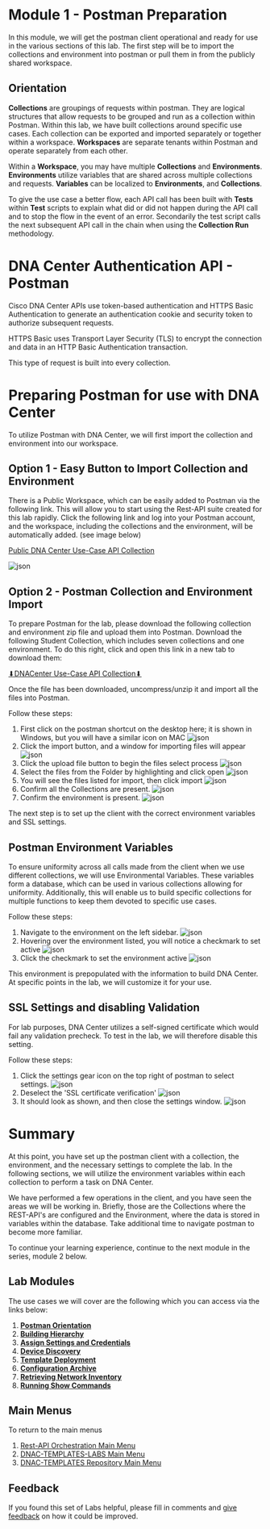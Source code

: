 
# Module 1 - Postman Preparation
In this module, we will get the postman client operational and ready for use in the various sections of this lab. The first step will be to import the collections and environment into postman or pull them in from the publicly shared workspace.

## Orientation
**Collections** are groupings of requests within postman. They are logical structures that allow requests to be grouped and run as a collection within Postman. Within this lab, we have built collections around specific use cases. Each collection can be exported and imported separately or together within a workspace. **Workspaces** are separate tenants within Postman and operate separately from each other. 

Within a **Workspace**, you may have multiple **Collections** and **Environments**. **Environments** utilize variables that are shared across multiple collections and requests. **Variables** can be localized to **Environments**, and **Collections**.

To give the use case a better flow, each API call has been built with **Tests** within **Test** scripts to explain what did or did not happen during the API call and to stop the flow in the event of an error. Secondarily the test script calls the next subsequent API call in the chain when using the **Collection Run** methodology.

# DNA Center Authentication API - Postman
Cisco DNA Center APIs use token-based authentication and HTTPS Basic Authentication to generate an authentication cookie and security token to authorize subsequent requests.

HTTPS Basic uses Transport Layer Security (TLS) to encrypt the connection and data in an HTTP Basic Authentication transaction.

This type of request is built into every collection.

# Preparing Postman for use with DNA Center
To utilize Postman with DNA Center, we will first import the collection and environment into our workspace. 

## Option 1 - Easy Button to Import Collection and Environment
There is a Public Workspace, which can be easily added to Postman via the following link. This will allow you to start using the Rest-API suite created for this lab rapidly. Click the following link and log into your Postman account, and the workspace, including the collections and the environment, will be automatically added. (see image below)

[Public DNA Center Use-Case API Collection](https://www.postman.com/dark-capsule-39992/workspace/dna-center-use-case-api-collections)

![json](./images/Postman-Public-Workspace.png?raw=true "Import JSON")

## Option 2 - Postman Collection and Environment Import
To prepare Postman for the lab, please download the following collection and environment zip file and upload them into Postman. Download the following Student Collection, which includes seven collections and one environment. To do this right, click and open this link in a new tab to download them:
   
<a href="https://minhaskamal.github.io/DownGit/#/home?url=https://github.com/kebaldwi/DNAC-TEMPLATES/tree/master/LABS/LAB-I-Rest-API-Orchestration/postman/DNACenter-UseCase-API-Collection.zip" target="_blank">⬇︎DNACenter Use-Case API Collection⬇︎</a>

Once the file has been downloaded, uncompress/unzip it and import all the files into Postman.

Follow these steps:

1. First click on the postman shortcut on the desktop here; it is shown in Windows, but you will have a similar icon on MAC
![json](./images/Postman.png?raw=true "Import JSON")
2. Click the import button, and a window for importing files will appear
![json](./images/Postman-Import-Begin.png?raw=true "Import JSON")
3. Click the upload file button to begin the files select process
![json](./images/Postman-Import-File.png?raw=true "Import JSON")
4. Select the files from the Folder by highlighting and click open
![json](./images/Postman-Import-Select-Open.png?raw=true "Import JSON")
5. You will see the files listed for import, then click import
![json](./images/Postman-Import-Upload.png?raw=true "Import JSON")
6. Confirm all the Collections are present.
![json](./images/Postman-Collection-Confirm.png?raw=true "Import JSON")
7. Confirm the environment is present.
![json](./images/Postman-Environment-Confirm.png?raw=true "Import JSON")

The next step is to set up the client with the correct environment variables and SSL settings.

## Postman Environment Variables
To ensure uniformity across all calls made from the client when we use different collections, we will use Environmental Variables. These variables form a database, which can be used in various collections allowing for uniformity. Additionally, this will enable us to build specific collections for multiple functions to keep them devoted to specific use cases.

Follow these steps:

1. Navigate to the environment on the left sidebar.
![json](./images/Postman-Environment-Confirm.png?raw=true "Import JSON")
2. Hovering over the environment listed, you will notice a checkmark to set active
![json](./images/Postman-Environment-Check.png?raw=true "Import JSON")
3. Click the checkmark to set the environment active
![json](./images/Postman-Environment-Active.png?raw=true "Import JSON")

This environment is prepopulated with the information to build DNA Center. At specific points in the lab, we will customize it for your use.

## SSL Settings and disabling Validation
For lab purposes, DNA Center utilizes a self-signed certificate which would fail any validation precheck. To test in the lab, we will therefore disable this setting.

Follow these steps:

1. Click the settings gear icon on the top right of postman to select settings.
![json](./images/Postman-Settings-Menu.png?raw=true "Import JSON")
2. Deselect the 'SSL certificate verification'
![json](./images/Postman-Settings-SSL-Validation-On.png?raw=true "Import JSON")
3. It should look as shown, and then close the settings window.
![json](./images/Postman-Settings-SSL-Validation-Off.png?raw=true "Import JSON")

# Summary
At this point, you have set up the postman client with a collection, the environment, and the necessary settings to complete the lab. In the following sections, we will utilize the environment variables within each collection to perform a task on DNA Center.

We have performed a few operations in the client, and you have seen the areas we will be working in. Briefly, those are the Collections where the REST-API's are configured and the Environment, where the data is stored in variables within the database. Take additional time to navigate postman to become more familiar. 

To continue your learning experience, continue to the next module in the series, module 2 below.

## Lab Modules
The use cases we will cover are the following which you can access via the links below:

1. [**Postman Orientation**](./module1-postman.md)
2. [**Building Hierarchy**](./module2-hierarchy.md)
3. [**Assign Settings and Credentials**](./module3-settings.md)
4. [**Device Discovery**](./module4-discovery.md)
5. [**Template Deployment**](./module5-templates.md)
6. [**Configuration Archive**](./module6-archive.md)
7. [**Retrieving Network Inventory**](./module7-inventory.md)
8. [**Running Show Commands**](./module8-commands.md)

## Main Menus
To return to the main menus
1. [Rest-API Orchestration Main Menu](./README.md)
2. [DNAC-TEMPLATES-LABS Main Menu](../README.md)
3. [DNAC-TEMPLATES Repository Main Menu](.../README.md)

## Feedback
If you found this set of Labs helpful, please fill in comments and [give feedback](https://app.smartsheet.com/b/form/f75ce15c2053435283a025b1872257fe) on how it could be improved.